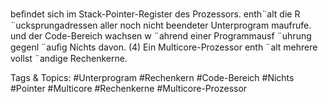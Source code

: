 beﬁndet sich im Stack-Pointer-Register des Prozessors.
enth¨alt die R ¨ucksprungadressen aller noch nicht beendeter Unterprogram maufrufe.
und der Code-Bereich wachsen w ¨ahrend einer Programmausf ¨uhrung gegenl ¨auﬁg
Nichts davon.
(4) Ein Multicore-Prozessor enth ¨alt mehrere vollst ¨andige Rechenkerne.

   Tags & Topics:
   #Unterprogram
   #Rechenkern
   #Code-Bereich
   #Nichts
   #Pointer
   #Multicore
   #Rechenkerne
   #Multicore-Prozessor